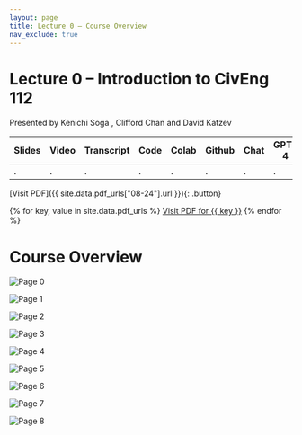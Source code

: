 ```yaml
---
layout: page
title: Lecture 0 – Course Overview
nav_exclude: true
---
```


# Lecture 0 – Introduction to CivEng 112

Presented by Kenichi Soga , Clifford Chan and David Katzev

| Slides | Video | Transcript | Code | Colab | Github | Chat | GPT-4 | LLaMA | Galactica |
| ------ | ----- | ---------- | ---- | ----- | ------ | ---- | ----- | ----- | --------- |
| .      | .     | .          | .    | .     | .      | .    | .     | .     | .          |


[Visit PDF]({{ site.data.pdf_urls["08-24"].url }}){: .button}

{% for key, value in site.data.pdf_urls %}
<a class="button" href="{{ value }}">Visit PDF for {{ key }}</a>
{% endfor %}

# Course Overview
![Page 0]( /CivEng112/assets/slides/08-24-0/08-24_Lecture_1.pdf-page0.png)

![Page 1]( /CivEng112/assets/slides/08-24-0/08-24_Lecture_1.pdf-page1.png )

![Page 2]( /CivEng112/assets/slides/08-24-0/08-24_Lecture_1.pdf-page2.png )

![Page 3]( /CivEng112/assets/slides/08-24-0/08-24_Lecture_1.pdf-page3.png )

![Page 4]( /CivEng112/assets/slides/08-24-0/08-24_Lecture_1.pdf-page4.png )

![Page 5]( /CivEng112/assets/slides/08-24-0/08-24_Lecture_1.pdf-page5.png )

![Page 6]( /CivEng112/assets/slides/08-24-0/08-24_Lecture_1.pdf-page6.png )

![Page 7]( /CivEng112/assets/slides/08-24-0/08-24_Lecture_1.pdf-page7.png )

![Page 8]( /CivEng112/assets/slides/08-24-0/08-24_Lecture_1.pdf-page8.png )